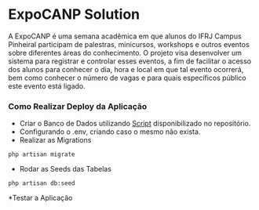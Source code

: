 # ExpoCANP Solution

A ExpoCANP é uma semana acadêmica em que alunos do IFRJ Campus Pinheiral participam de palestras, minicursos, workshops e outros eventos sobre diferentes áreas do conhecimento.
O projeto visa desenvolver um sistema para registrar e controlar esses eventos, a fim de facilitar o acesso dos alunos para conhecer o dia, hora e local em que tal evento ocorrerá, bem como conhecer o número de vagas e para quais específicos público este evento está ligado.

### Como Realizar Deploy da Aplicação

* Criar o Banco de Dados utilizando [Script](expoCANP.sql) disponibilizado no repositório.
* Configurando o .env, criando caso o mesmo não exista.
* Realizar as Migrations
```
php artisan migrate
```
* Rodar as Seeds das Tabelas
```
php artisan db:seed
```
*Testar a Aplicação
